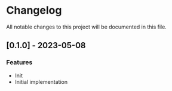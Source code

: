# Changelog

All notable changes to this project will be documented in this file.

## [0.1.0] - 2023-05-08

### Features

- Init
- Initial implementation

<!-- generated by git-cliff -->
